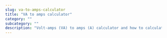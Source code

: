 ```yaml
---
slug: va-to-amps-calculator
title: "VA to amps calculator"
category: ""
subcategory: ""
description: "Volt-amps (VA) to amps (A) calculator and how to calculate."
---
```


